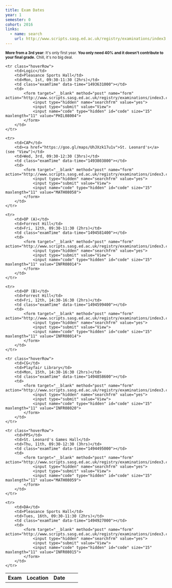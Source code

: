 ```yaml
---
title: Exam Dates
year: 1
semester: 0
cohort: 2016
links:
  - name: search
    url: http://www.scripts.sasg.ed.ac.uk/registry/examinations/index3.cfm
---
```

<small>**More from a 3rd year**: It's only first year. **You only need 40% and it doesn't contribute to your final grade.** Chill, it's no big deal.</small>

<table style="width: 100%;">
    <tr>
        <th>Exam</th>
        <th>Location</th>
        <th>Date</th>
        <th></th>
        <th></th>
    </tr>
    

    <tr class="hoverRow">
        <td>Logic</td>
        <td>Pleasance Sports Hall</td>
        <td>Mon, 1st, 09:30-11:30 (2hrs)</td>
        <td class="examTime" data-time="1493631000"></td>
        <td>
            <form target="__blank" method="post" name="form" action="http://www.scripts.sasg.ed.ac.uk/registry/examinations/index3.cfm">
                <input type="hidden" name="searchfrm" value="yes">
                <input type="submit" value="View">
                <input name="code" type="hidden" id="code" size="15" maxlength="11" value="PHIL08004">
            </form>
        </td>
    </tr>

    <tr>
        <td>CAP</td>
        <td><a href="https://goo.gl/maps/UhJXzk17u1v">St. Leonard's</a> (see "View")</td>
        <td>Wed, 3rd, 09:30-12:30 (3hrs)</td>
        <td class="examTime" data-time="1493803800"></td>
        <td>
            <form target="__blank" method="post" name="form" action="http://www.scripts.sasg.ed.ac.uk/registry/examinations/index3.cfm">
                <input type="hidden" name="searchfrm" value="yes">
                <input type="submit" value="View">
                <input name="code" type="hidden" id="code" size="15" maxlength="11" value="MATH08058">
            </form>
        </td>
    </tr>

    <tr>
        <td>OP (A)</td>
        <td>Forrest Hill</td>
        <td>Fri, 12th, 09:30-11:30 (2hrs)</td>
        <td class="examTime" data-time="1494581400"></td>
        <td>
            <form target="__blank" method="post" name="form" action="http://www.scripts.sasg.ed.ac.uk/registry/examinations/index3.cfm">
                <input type="hidden" name="searchfrm" value="yes">
                <input type="submit" value="View">
                <input name="code" type="hidden" id="code" size="15" maxlength="11" value="INFR08014">
            </form>
        </td>
    </tr>

    <tr>
        <td>OP (B)</td>
        <td>Forrest Hill</td>
        <td>Fri, 12th, 14:30-16:30 (2hrs)</td>
        <td class="examTime" data-time="1494599400"></td>
        <td>
            <form target="__blank" method="post" name="form" action="http://www.scripts.sasg.ed.ac.uk/registry/examinations/index3.cfm">
                <input type="hidden" name="searchfrm" value="yes">
                <input type="submit" value="View">
                <input name="code" type="hidden" id="code" size="15" maxlength="11" value="INFR08014">
            </form>
        </td>
    </tr>

    <tr class="hoverRow">
        <td>CG</td>
        <td>Playfair Library</td>
        <td>Mon, 15th, 14:30-16:30 (2hrs)</td>
        <td class="examTime" data-time="1494858600"></td>
        <td>
            <form target="__blank" method="post" name="form" action="http://www.scripts.sasg.ed.ac.uk/registry/examinations/index3.cfm">
                <input type="hidden" name="searchfrm" value="yes">
                <input type="submit" value="View">
                <input name="code" type="hidden" id="code" size="15" maxlength="11" value="INFR08020">
            </form>
        </td>
    </tr>
    
    <tr class="hoverRow">
        <td>PPS</td>
        <td>St. Leonard's Games Hall</td>
        <td>Thu, 11th, 09:30-12:30 (3hrs)</td>
        <td class="examTime" data-time="1494495000"></td>
        <td>
            <form target="__blank" method="post" name="form" action="http://www.scripts.sasg.ed.ac.uk/registry/examinations/index3.cfm">
                <input type="hidden" name="searchfrm" value="yes">
                <input type="submit" value="View">
                <input name="code" type="hidden" id="code" size="15" maxlength="11" value="MATH08059">
            </form>
        </td>
    </tr>

    <tr>
        <td>DA</td>
        <td>Pleasance Sports Hall</td>
        <td>Tues, 16th, 09:30-11:30 (2hrs)</td>
        <td class="examTime" data-time="1494927000"></td>
        <td>
            <form target="__blank" method="post" name="form" action="http://www.scripts.sasg.ed.ac.uk/registry/examinations/index3.cfm">
                <input type="hidden" name="searchfrm" value="yes">
                <input type="submit" value="View">
                <input name="code" type="hidden" id="code" size="15" maxlength="11" value="INFR08015">
            </form>
        </td>
    </tr>
</table>

<script src="https://cdnjs.cloudflare.com/ajax/libs/jquery/3.1.1/jquery.min.js"></script>
<script src="https://cdnjs.cloudflare.com/ajax/libs/moment.js/2.16.0/moment.min.js"></script>
<script src="/static/js/exam-script.js"></script>
